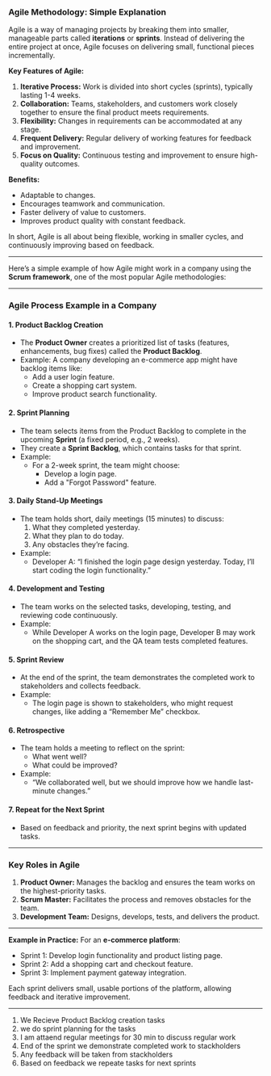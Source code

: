 ### Agile Methodology: Simple Explanation

Agile is a way of managing projects by breaking them into smaller, manageable parts called **iterations** or **sprints**. Instead of delivering the entire project at once, Agile focuses on delivering small, functional pieces incrementally.

**Key Features of Agile:**
1. **Iterative Process:** Work is divided into short cycles (sprints), typically lasting 1-4 weeks.
2. **Collaboration:** Teams, stakeholders, and customers work closely together to ensure the final product meets requirements.
3. **Flexibility:** Changes in requirements can be accommodated at any stage.
4. **Frequent Delivery:** Regular delivery of working features for feedback and improvement.
5. **Focus on Quality:** Continuous testing and improvement to ensure high-quality outcomes.

**Benefits:**
- Adaptable to changes.
- Encourages teamwork and communication.
- Faster delivery of value to customers.
- Improves product quality with constant feedback.

In short, Agile is all about being flexible, working in smaller cycles, and continuously improving based on feedback.

---


Here’s a simple example of how Agile might work in a company using the **Scrum framework**, one of the most popular Agile methodologies:

---

### **Agile Process Example in a Company**

#### 1. **Product Backlog Creation**
   - The **Product Owner** creates a prioritized list of tasks (features, enhancements, bug fixes) called the **Product Backlog**.
   - Example: A company developing an e-commerce app might have backlog items like:
     - Add a user login feature.
     - Create a shopping cart system.
     - Improve product search functionality.

#### 2. **Sprint Planning**
   - The team selects items from the Product Backlog to complete in the upcoming **Sprint** (a fixed period, e.g., 2 weeks).
   - They create a **Sprint Backlog**, which contains tasks for that sprint.
   - Example:
     - For a 2-week sprint, the team might choose:
       - Develop a login page.
       - Add a "Forgot Password" feature.

#### 3. **Daily Stand-Up Meetings**
   - The team holds short, daily meetings (15 minutes) to discuss:
     1. What they completed yesterday.
     2. What they plan to do today.
     3. Any obstacles they’re facing.
   - Example:
     - Developer A: “I finished the login page design yesterday. Today, I’ll start coding the login functionality.”

#### 4. **Development and Testing**
   - The team works on the selected tasks, developing, testing, and reviewing code continuously.
   - Example:
     - While Developer A works on the login page, Developer B may work on the shopping cart, and the QA team tests completed features.

#### 5. **Sprint Review**
   - At the end of the sprint, the team demonstrates the completed work to stakeholders and collects feedback.
   - Example:
     - The login page is shown to stakeholders, who might request changes, like adding a “Remember Me” checkbox.

#### 6. **Retrospective**
   - The team holds a meeting to reflect on the sprint:
     - What went well?
     - What could be improved?
   - Example:
     - “We collaborated well, but we should improve how we handle last-minute changes.”

#### 7. **Repeat for the Next Sprint**
   - Based on feedback and priority, the next sprint begins with updated tasks.

---

### **Key Roles in Agile**
1. **Product Owner:** Manages the backlog and ensures the team works on the highest-priority tasks.
2. **Scrum Master:** Facilitates the process and removes obstacles for the team.
3. **Development Team:** Designs, develops, tests, and delivers the product.

---

**Example in Practice:**
For an **e-commerce platform**:
- Sprint 1: Develop login functionality and product listing page.
- Sprint 2: Add a shopping cart and checkout feature.
- Sprint 3: Implement payment gateway integration.

Each sprint delivers small, usable portions of the platform, allowing feedback and iterative improvement.

---

1. We Recieve Product Backlog creation tasks
2. we do sprint planning for the tasks
3. I am attaend regular meetings for 30 min to discuss regular work 
4. End of the sprint we demonstrate completed work to stackholders
5. Any feedback will be taken from stackholders
6. Based on feedback we repeate tasks for next sprints  
